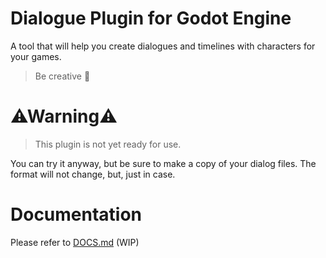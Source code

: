 # Dialogue Plugin for Godot Engine

A tool that will help you create dialogues and timelines with characters for your games. 
> Be creative 💬

# ⚠Warning⚠

> This plugin is not yet ready for use. 

You can try it anyway, but be sure to make a copy of your dialog files. The format will not change, but, just in case.

# Documentation

Please refer to [DOCS.md](/DOCS.md) (WIP)